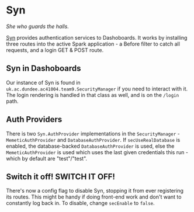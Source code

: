 # Syn
_She who guards the halls._

[Syn](https://github.com/Emberwalker/spark-syn) provides authentication services to Dashoboards. It works by installing
three routes into the active Spark application - a Before filter to catch all requests, and a login GET & POST route.

## Syn in Dashoboards
Our instance of Syn is found in `uk.ac.dundee.ac41004.team9.SecurityManager` if you need to interact with it. The login
rendering is handled in that class as well, and is on the `/login` path.

## Auth Providers
There is two `Syn.AuthProvider` implementations in the `SecurityManager` - `MemeticAuthProvider` and
`DatabaseAuthProvider`. If `secUseRealDatabase` is enabled, the database-backed `DatabaseAuthProvider` is used, else the
`MemeticAuthProvider` is used which uses the last given credentials this run - which by default are "test"/"test".

## Switch it off! SWITCH IT OFF!
There's now a config flag to disable Syn, stopping it from ever registering its routes. This might be handy if doing
front-end work and don't want to constantly log back in. To disable, change `secEnable` to `false`.
